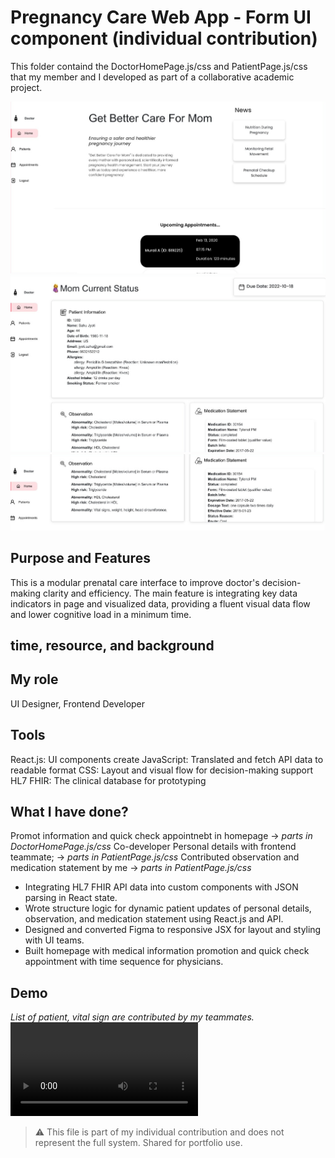# Pregnancy Care Web App - Form UI component (individual contribution)
This folder containd the DoctorHomePage.js/css and PatientPage.js/css that my member and I developed as part of a collaborative academic project.

![Doctor Homepage](/pregnancy-care-UI/img/doctor-homepage.jpg)
![Patient details in doctor page](/pregnancy-care-UI/img/doctor-patient%20details.jpg)
![Patient details in doctor page](/pregnancy-care-UI/img/doctor-patient%20details2.jpg)
## Purpose and Features
This is a modular prenatal care interface to improve doctor's decision-making clarity and efficiency.
The main feature is integrating key data indicators in page and visualized data, providing a fluent visual data flow and lower cognitive load in a minimum time.
## time, resource, and background
## My role
UI Designer, Frontend Developer
## Tools
React.js: UI components create
JavaScript: Translated and fetch API data to readable format
CSS: Layout and visual flow for decision-making support
HL7 FHIR: The clinical database for prototyping
## What I have done?
Promot information and quick check appointnebt in homepage -> *parts in DoctorHomePage.js/css*
Co-developer Personal details with frontend teammate; -> *parts in PatientPage.js/css*
Contributed observation and medication statement by me -> *parts in PatientPage.js/css*
- Integrating HL7 FHIR API data into custom components with JSON parsing in React state.
- Wrote structure logic for dynamic patient updates of personal details, observation, and medication statement using React.js and API.
- Designed and converted Figma to responsive JSX for layout and styling with UI teams.
- Built homepage with medical information promotion and quick check appointment with time sequence for physicians.
## Demo
*List of patient, vital sign are contributed by my teammates.*
![demo](/pregnancy-care-UI/img/demo.mp4)

> ⚠️ This file is part of my individual contribution and does not represent the full system. Shared for portfolio use.

